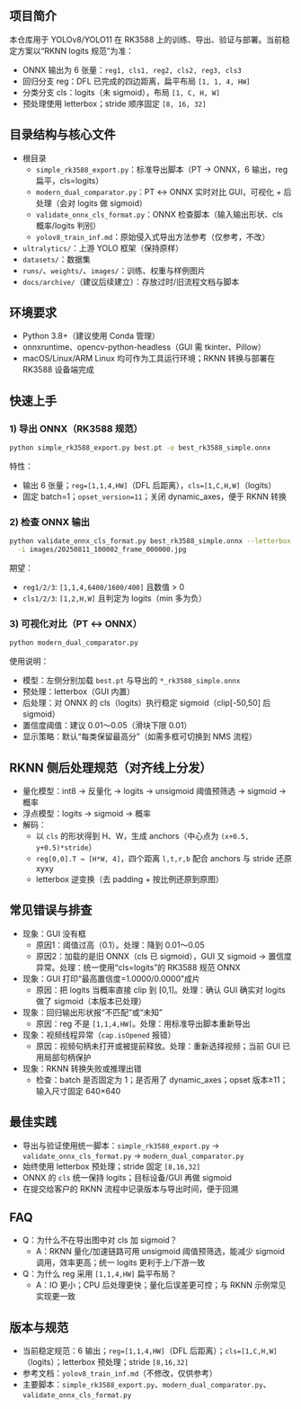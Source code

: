 ## 项目简介
本仓库用于 YOLOv8/YOLO11 在 RK3588 上的训练、导出、验证与部署。当前稳定方案以“RKNN logits 规范”为准：
- ONNX 输出为 6 张量：`reg1, cls1, reg2, cls2, reg3, cls3`
- 回归分支 reg：DFL 已完成的四边距离，扁平布局 `[1, 1, 4, HW]`
- 分类分支 cls：logits（未 sigmoid），布局 `[1, C, H, W]`
- 预处理使用 letterbox；stride 顺序固定 `[8, 16, 32]`

## 目录结构与核心文件
- 根目录
  - `simple_rk3588_export.py`：标准导出脚本（PT → ONNX，6 输出，reg 扁平，cls=logits）
  - `modern_dual_comparator.py`：PT ↔ ONNX 实时对比 GUI，可视化 + 后处理（会对 logits 做 sigmoid）
  - `validate_onnx_cls_format.py`：ONNX 检查脚本（输入输出形状、cls 概率/logits 判别）
  - `yolov8_train_inf.md`：原始侵入式导出方法参考（仅参考，不改）
- `ultralytics/`：上游 YOLO 框架（保持原样）
- `datasets/`：数据集
- `runs/`、`weights/`、`images/`：训练、权重与样例图片
- `docs/archive/`（建议后续建立）：存放过时/旧流程文档与脚本

## 环境要求
- Python 3.8+（建议使用 Conda 管理）
- onnxruntime、opencv-python-headless（GUI 需 tkinter、Pillow）
- macOS/Linux/ARM Linux 均可作为工具运行环境；RKNN 转换与部署在 RK3588 设备端完成

## 快速上手
### 1) 导出 ONNX（RK3588 规范）
```bash
python simple_rk3588_export.py best.pt -o best_rk3588_simple.onnx
```
特性：
- 输出 6 张量；`reg=[1,1,4,HW]`（DFL 后距离），`cls=[1,C,H,W]`（logits）
- 固定 batch=1；`opset_version=11`；关闭 dynamic_axes，便于 RKNN 转换

### 2) 检查 ONNX 输出
```bash
python validate_onnx_cls_format.py best_rk3588_simple.onnx --letterbox \
  -i images/20250811_100002_frame_000000.jpg
```
期望：
- `reg1/2/3`: `[1,1,4,6400/1600/400]` 且数值 > 0
- `cls1/2/3`: `[1,2,H,W]` 且判定为 logits（min 多为负）

### 3) 可视化对比（PT ↔ ONNX）
```bash
python modern_dual_comparator.py
```
使用说明：
- 模型：左侧分别加载 `best.pt` 与导出的 `*_rk3588_simple.onnx`
- 预处理：letterbox（GUI 内置）
- 后处理：对 ONNX 的 cls（logits）执行稳定 sigmoid（clip[-50,50] 后 sigmoid）
- 置信度阈值：建议 0.01～0.05（滑块下限 0.01）
- 显示策略：默认“每类保留最高分”（如需多框可切换到 NMS 流程）

## RKNN 侧后处理规范（对齐线上分发）
- 量化模型：int8 → 反量化 → logits → unsigmoid 阈值预筛选 → sigmoid → 概率
- 浮点模型：logits → sigmoid → 概率
- 解码：
  - 以 `cls` 的形状得到 H、W，生成 anchors（中心点为 `(x+0.5, y+0.5)*stride`）
  - `reg[0,0].T → [H*W, 4]`，四个距离 `l,t,r,b` 配合 anchors 与 stride 还原 xyxy
  - letterbox 逆变换（去 padding + 按比例还原到原图）

## 常见错误与排查
- 现象：GUI 没有框
  - 原因1：阈值过高（0.1）。处理：降到 0.01～0.05
  - 原因2：加载的是旧 ONNX（cls 已 sigmoid），GUI 又 sigmoid → 置信度异常。处理：统一使用“cls=logits”的 RK3588 规范 ONNX
- 现象：GUI 打印“最高置信度=1.0000/0.0000”成片
  - 原因：把 logits 当概率直接 clip 到 [0,1]。处理：确认 GUI 确实对 logits 做了 sigmoid（本版本已处理）
- 现象：回归输出形状报“不匹配”或“未知”
  - 原因：reg 不是 `[1,1,4,HW]`。处理：用标准导出脚本重新导出
- 现象：视频线程异常（`cap.isOpened` 报错）
  - 原因：视频句柄未打开或被提前释放。处理：重新选择视频；当前 GUI 已用局部句柄保护
- 现象：RKNN 转换失败或推理出错
  - 检查：batch 是否固定为 1；是否用了 dynamic_axes；opset 版本≥11；输入尺寸固定 640×640

## 最佳实践
- 导出与验证使用统一脚本：`simple_rk3588_export.py` → `validate_onnx_cls_format.py` → `modern_dual_comparator.py`
- 始终使用 letterbox 预处理；stride 固定 `[8,16,32]`
- ONNX 的 `cls` 统一保持 logits；目标设备/GUI 再做 sigmoid
- 在提交给客户的 RKNN 流程中记录版本与导出时间，便于回溯

## FAQ
- Q：为什么不在导出图中对 cls 加 sigmoid？
  - A：RKNN 量化/加速链路可用 unsigmoid 阈值预筛选，能减少 sigmoid 调用，效率更高；统一 logits 更利于上/下游一致
- Q：为什么 reg 采用 `[1,1,4,HW]` 扁平布局？
  - A：IO 更小；CPU 后处理更快；量化后误差更可控；与 RKNN 示例常见实现更一致

## 版本与规范
- 当前稳定规范：6 输出；`reg=[1,1,4,HW]`（DFL 后距离）；`cls=[1,C,H,W]`（logits）；letterbox 预处理；stride `[8,16,32]`
- 参考文档：`yolov8_train_inf.md`（不修改，仅供参考）
- 主要脚本：`simple_rk3588_export.py`、`modern_dual_comparator.py`、`validate_onnx_cls_format.py`
